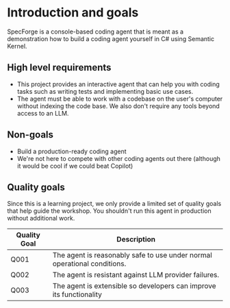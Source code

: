 # Introduction and goals

SpecForge is a console-based coding agent that is meant as a demonstration
how to build a coding agent yourself in C# using Semantic Kernel.

## High level requirements

- This project provides an interactive agent that can help you with coding
  tasks such as writing tests and implementing basic use cases.
- The agent must be able to work with a codebase on the user's computer
  without indexing the code base. We also don't require any tools beyond access
  to an LLM.

## Non-goals

- Build a production-ready coding agent
- We're not here to compete with other coding agents out there 
  (although it would be cool if we could beat Copilot)

## Quality goals

Since this is a learning project, we only provide a limited set of quality goals
that help guide the workshop. You shouldn't run this agent in production without
additional work.

| Quality Goal | Description                                                              |
| ------------ | ------------------------------------------------------------------------ |
| Q001         | The agent is reasonably safe to use under normal operational conditions. |
| Q002         | The agent is resistant against LLM provider failures.                    |
| Q003         | The agent is extensible so developers can improve its functionality      |

